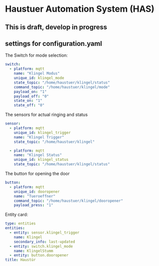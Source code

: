 # Haustuer Automation System (HAS)

## This is draft, develop in progress

## settings for configuration.yaml

The Switch for mode selection:

```yaml
switch:
  - platform: mqtt
    name: "Klingel Modus"
    unique_id: klingel_mode
    state_topic: "/home/haustuer/klingel/status"
    command_topic: "/home/haustuer/klingel/mode"
    payload_on: "1"
    payload_off: "0"
    state_on: "1"
    state_off: "0"
```

The sensors for actual ringing and status
```yaml
sensor:
  - platform: mqtt
    unique_id: klingel_trigger
    name: "Klingel Trigger"
    state_topic: "/home/haustuer/klingel"

  - platform: mqtt
    name: "Klingel Status"
    unique_id: klingel_status
    state_topic: "/home/haustuer/klingel/status"
```

The button for opening the door
```yaml
button:
  - platform: mqtt
    unique_id: dooropener
    name: "Tueroeffner"
    command_topic: "/home/haustuer/klingel/dooropener"
    payload_press: "1"
```

Entity card:
```yaml
type: entities
entities:
  - entity: sensor.klingel_trigger
    name: Klingel
    secondary_info: last-updated
  - entity: switch.klingel_mode
    name: KlingelStumm
  - entity: button.dooropener
title: Haustür
```